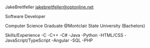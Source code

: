 JakeBreitfeller jakebreitfeller@optonline.net

Software Developer

Computer Science Graduate @Montclair State University (Bachelors)

Skills/Experience
-C
-C++
-C#
-Java
-Python
-HTML/CSS
-JavaScript/TypeScript
-Angular
-SQL
-PHP
